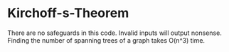 # Kirchoff-s-Theorem

There are no safeguards in this code. Invalid inputs will output nonsense.
Finding the number of spanning trees of a graph takes O(n^3) time.
